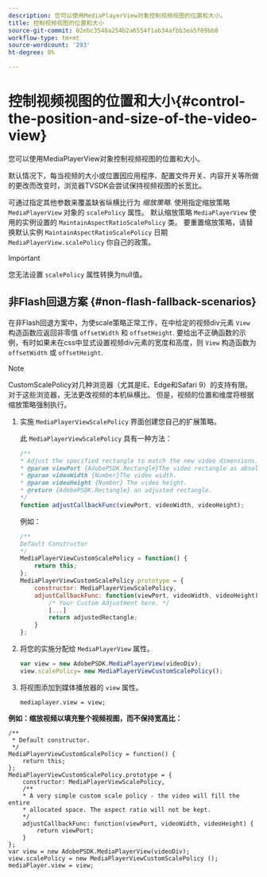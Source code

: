 ```yaml
---
description: 您可以使用MediaPlayerView对象控制视频视图的位置和大小。
title: 控制视频视图的位置和大小
source-git-commit: 02ebc3548a254b2a6554f1ab34afbb3ea5f09bb8
workflow-type: tm+mt
source-wordcount: '293'
ht-degree: 0%

---
```


# 控制视频视图的位置和大小{#control-the-position-and-size-of-the-video-view}

您可以使用MediaPlayerView对象控制视频视图的位置和大小。

默认情况下，每当视频的大小或位置因应用程序、配置文件开关、内容开关等所做的更改而改变时，浏览器TVSDK会尝试保持视频视图的长宽比。

可通过指定其他参数来覆盖缺省纵横比行为 *缩放策略*. 使用指定缩放策略 `MediaPlayerView` 对象的 `scalePolicy` 属性。 默认缩放策略 `MediaPlayerView` 使用的实例设置的 `MaintainAspectRatioScalePolicy` 类。 要重置缩放策略，请替换默认实例 `MaintainAspectRatioScalePolicy` 日期 `MediaPlayerView.scalePolicy` 你自己的政策。

>[!IMPORTANT]
>
>您无法设置 `scalePolicy` 属性转换为null值。

## 非Flash回退方案 {#non-flash-fallback-scenarios}

在非Flash回退方案中，为使scale策略正常工作，在中给定的视频div元素 `View` 构造函数应返回非零值 `offsetWidth` 和 `offsetHeight`. 要给出不正确函数的示例，有时如果未在css中显式设置视频div元素的宽度和高度，则 `View` 构造函数为 `offsetWidth` 或 `offsetHeight`.

>[!NOTE]
>
>CustomScalePolicy对几种浏览器（尤其是IE、Edge和Safari 9）的支持有限。 对于这些浏览器，无法更改视频的本机纵横比。 但是，视频的位置和维度将根据缩放策略强制执行。

1. 实施 `MediaPlayerViewScalePolicy` 界面创建您自己的扩展策略。

   此 `MediaPlayerViewScalePolicy` 具有一种方法：

   ```js
   /** 
   * Adjust the specified rectangle to match the new video dimensions. 
   * @param viewPort {AdobePSDK.Rectangle}The video rectangle as absolute position. 
   * @param videoWidth {Number}The video width. 
   * @param videoHeight {Number} The video height. 
   * @return {AdobePSDK.Rectangle} an adjusted rectangle. 
   */ 
   function adjustCallbackFunc(viewPort, videoWidth, videoHeight);
   ```

   例如：

   ```js
   /** 
   Default Constructor 
   */ 
   MediaPlayerViewCustomScalePolicy = function() { 
       return this; 
   }; 
   MediaPlayerViewCustomScalePolicy.prototype = { 
       constructor: MediaPlayerViewScalePolicy, 
       adjustCallbackFunc: function(viewPort, videoWidth, videoHeight) { 
           /* Your Custom Adjustment here. */ 
           [...] 
           return adjustedRectangle; 
       } 
   };
   ```

1. 将您的实施分配给 `MediaPlayerView` 属性。

   ```js
   var view = new AdobePSDK.MediaPlayerView(videoDiv); 
   view.scalePolicy= new MediaPlayerViewCustomScalePolicy();
   ```

1. 将视图添加到媒体播放器的 `view` 属性。

   ```
   mediaplayer.view = view;
   ```

<!--<a id="example_ABCD79AE29DB4A668F9A8B729FE44AF9"></a>-->

**例如：缩放视频以填充整个视频视图，而不保持宽高比：**

```
/** 
 * Default constructor. 
 */ 
MediaPlayerViewCustomScalePolicy = function() { 
    return this; 
}; 
MediaPlayerViewCustomScalePolicy.prototype = { 
    constructor: MediaPlayerViewScalePolicy, 
    /** 
    * A very simple custom scale policy - the video will fill the entire 
    * allocated space. The aspect ratio will not be kept. 
    */ 
    adjustCallbackFunc: function(viewPort, videoWidth, videoHeight) { 
        return viewPort; 
    } 
}; 
var view = new AdobePSDK.MediaPlayerView(videoDiv); 
view.scalePolicy = new MediaPlayerViewCustomScalePolicy (); 
mediaPlayer.view = view;
```
